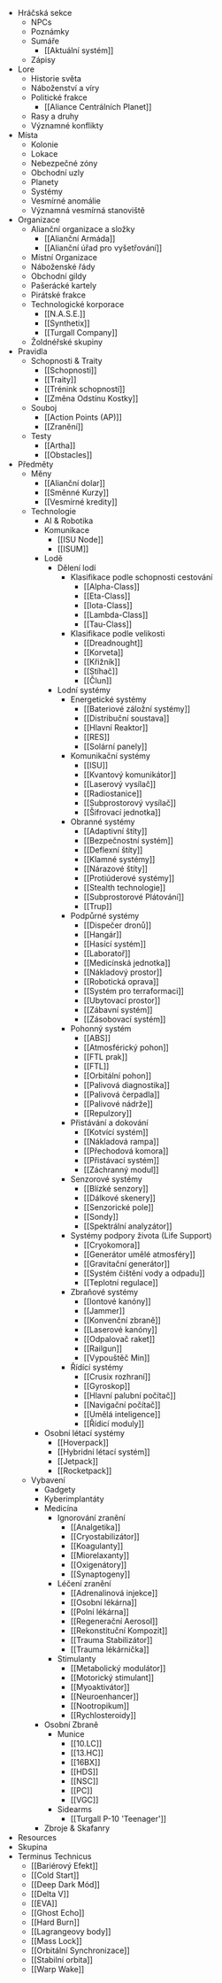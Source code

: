 * Hráčská sekce
  * NPCs
  * Poznámky
  * Sumáře
      * [[Aktuální systém]]
  * Zápisy
* Lore
  * Historie světa
  * Náboženství a víry
  * Politické frakce
      * [[Aliance Centrálních Planet]]
  * Rasy a druhy
  * Významné konflikty
* Místa
  * Kolonie
  * Lokace
  * Nebezpečné zóny
  * Obchodní uzly
  * Planety
  * Systémy
  * Vesmírné anomálie
  * Významná vesmírná stanoviště
* Organizace
  * Alianční organizace a složky
      * [[Alianční Armáda]]
      * [[Alianční úřad pro vyšetřování]]
  * Místní Organizace
  * Náboženské řády
  * Obchodní gildy
  * Pašerácké kartely
  * Pirátské frakce
  * Technologické korporace
      * [[N.A.S.E.]]
      * [[Synthetix]]
      * [[Turgall Company]]
  * Žoldnéřské skupiny
* Pravidla
  * Schopnosti & Traity
      * [[Schopnosti]]
      * [[Traity]]
      * [[Trénink schopností]]
      * [[Změna Odstínu Kostky]]
  * Souboj
      * [[Action Points (AP)]]
      * [[Zranění]]
  * Testy
      * [[Artha]]
      * [[Obstacles]]
* Předměty
  * Měny
      * [[Alianční dolar]]
      * [[Směnné Kurzy]]
      * [[Vesmírné kredity]]
  * Technologie
    * AI & Robotika
    * Komunikace
        * [[ISU Node]]
        * [[ISUM]]
    * Lodě
      * Dělení lodí
        * Klasifikace podle schopnosti cestování
            * [[Alpha-Class]]
            * [[Eta-Class]]
            * [[Iota-Class]]
            * [[Lambda-Class]]
            * [[Tau-Class]]
        * Klasifikace podle velikosti
            * [[Dreadnought]]
            * [[Korveta]]
            * [[Křižník]]
            * [[Stíhač]]
            * [[Člun]]
      * Lodní systémy
        * Energetické systémy
            * [[Bateriové záložní systémy]]
            * [[Distribuční soustava]]
            * [[Hlavní Reaktor]]
            * [[RES]]
            * [[Solární panely]]
        * Komunikační systémy
            * [[ISU]]
            * [[Kvantový komunikátor]]
            * [[Laserový vysílač]]
            * [[Radiostanice]]
            * [[Subprostorový vysílač]]
            * [[Šifrovací jednotka]]
        * Obranné systémy
            * [[Adaptivní štíty]]
            * [[Bezpečnostní systém]]
            * [[Deflexní štíty]]
            * [[Klamné systémy]]
            * [[Nárazové štíty]]
            * [[Protiúderové systémy]]
            * [[Stealth technologie]]
            * [[Subprostorové Plátování]]
            * [[Trup]]
        * Podpůrné systémy
            * [[Dispečer dronů]]
            * [[Hangár]]
            * [[Hasící systém]]
            * [[Laboratoř]]
            * [[Medicínská jednotka]]
            * [[Nákladový prostor]]
            * [[Robotická oprava]]
            * [[Systém pro terraformaci]]
            * [[Ubytovací prostor]]
            * [[Zábavní systém]]
            * [[Zásobovací systém]]
        * Pohonný systém
            * [[ABS]]
            * [[Atmosférický pohon]]
            * [[FTL prak]]
            * [[FTL]]
            * [[Orbitální pohon]]
            * [[Palivová diagnostika]]
            * [[Palivová čerpadla]]
            * [[Palivové nádrže]]
            * [[Repulzory]]
        * Přistávání a dokování
            * [[Kotvící systém]]
            * [[Nákladová rampa]]
            * [[Přechodová komora]]
            * [[Přistávací systém]]
            * [[Záchranný modul]]
        * Senzorové systémy
            * [[Blízké senzory]]
            * [[Dálkové skenery]]
            * [[Senzorické pole]]
            * [[Sondy]]
            * [[Spektrální analyzátor]]
        * Systémy podpory života (Life Support)
            * [[Cryokomora]]
            * [[Generátor umělé atmosféry]]
            * [[Gravitační generátor]]
            * [[Systém čištění vody a odpadu]]
            * [[Teplotní regulace]]
        * Zbraňové systémy
            * [[Iontové kanóny]]
            * [[Jammer]]
            * [[Konvenční zbraně]]
            * [[Laserové kanóny]]
            * [[Odpalovač raket]]
            * [[Railgun]]
            * [[Vypouštěč Min]]
        * Řídící systémy
            * [[Crusix rozhraní]]
            * [[Gyroskop]]
            * [[Hlavní palubní počítač]]
            * [[Navigační počítač]]
            * [[Umělá inteligence]]
            * [[Řídicí moduly]]
    * Osobní létací systémy
        * [[Hoverpack]]
        * [[Hybridní létací systém]]
        * [[Jetpack]]
        * [[Rocketpack]]
  * Vybavení
    * Gadgety
    * Kyberimplantáty
    * Medicína
      * Ignorování zranění
          * [[Analgetika]]
          * [[Cryostabilizátor]]
          * [[Koagulanty]]
          * [[Miorelaxanty]]
          * [[Oxigenátory]]
          * [[Synaptogeny]]
      * Léčení zranění
          * [[Adrenalinová injekce]]
          * [[Osobní lékárna]]
          * [[Polní lékárna]]
          * [[Regenerační Aerosol]]
          * [[Rekonstituční Kompozit]]
          * [[Trauma Stabilizátor]]
          * [[Trauma lékárnička]]
      * Stimulanty
          * [[Metabolický modulátor]]
          * [[Motorický stimulant]]
          * [[Myoaktivátor]]
          * [[Neuroenhancer]]
          * [[Nootropikum]]
          * [[Rychlosteroidy]]
    * Osobní Zbraně
      * Munice
          * [[10.LC]]
          * [[13.HC]]
          * [[16BX]]
          * [[HDS]]
          * [[NSC]]
          * [[PC]]
          * [[VGC]]
      * Sidearms
          * [[Turgall P-10 'Teenager']]
    * Zbroje & Skafanry
* Resources
* Skupina
* Terminus Technicus
    * [[Bariérový Efekt]]
    * [[Cold Start]]
    * [[Deep Dark Mód]]
    * [[Delta V]]
    * [[EVA]]
    * [[Ghost Echo]]
    * [[Hard Burn]]
    * [[Lagrangeovy body]]
    * [[Mass Lock]]
    * [[Orbitální Synchronizace]]
    * [[Stabilní orbita]]
    * [[Warp Wake]]